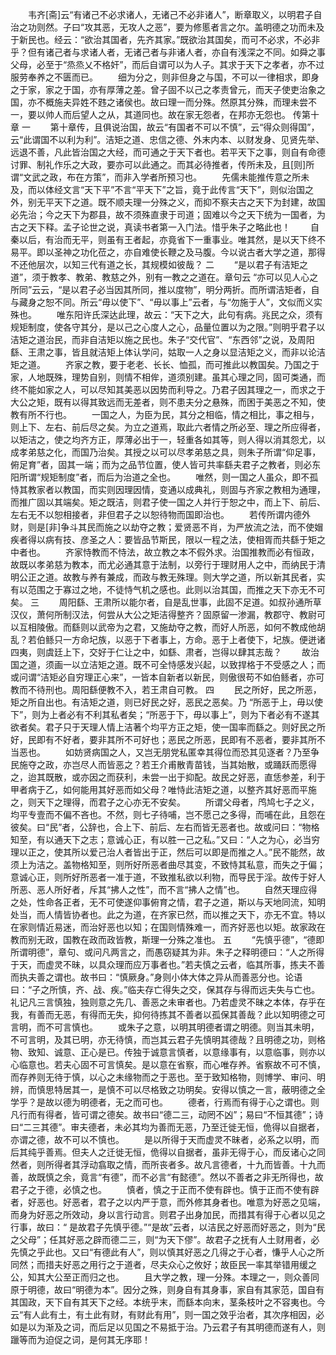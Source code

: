 <!-- { "loadSidebar": true } -->
　　韦齐[斋]云“有诸己不必求诸人，无诸己不必非诸人”，断章取义，以明君子自治之功则然。子曰“攻其恶，无攻人之恶”，要为修慝者言之尔。盖明德之功而未及于新民也。经云：“欲治其国者，先齐其家。”既欲治其国矣，而可不必求，不必非乎？但有诸己者与求诸人者，无诸己者与非诸人者，亦自有浅深之不同。如舜之事父母，必至于“烝烝乂不格奸”，而后自谓可以为人子。其求于天下之孝者，亦不过服劳奉养之不匮而已。 
　　细为分之，则非但身之与国，不可以一律相求，即身之于家，家之于国，亦有厚薄之差。曾子固不以己之孝责曾元，而天子使吏治象之国，亦不概施夫异姓不韪之诸侯也。故曰理一而分殊。然原其分殊，而理未尝不一，要以帅人而后望人之从，其道同也。故在家无怨者，在邦亦无怨也。 
传第十章
一
　　第十章传，且俱说治国，故云“有国者不可以不慎”，云“得众则得国”，云“此谓国不以利为利”。洁矩之道、忠信之德、外末内本、以财发身、见贤先举、远退不善，凡此皆治国之大经，而可通之于天下者也。若平天下之事，则自有命德讨罪、制礼作乐之大政，要亦可以此通之。而其必待推者，传所未及，且[则]所谓“文武之政，布在方策”，而非入学者所预习也。 
　　先儒未能推传意之所未及，而以体经文言“天下平”不言“平天下”之旨，竟于此传言“天下”，则似治国之外，别无平天下之道。既不顺夫理一分殊之义，而抑不察夫古之天下为封建，故国必先治；今之天下为郡县，故不须殊直隶于司道；固难以今之天下统为一国者，为古之天下释。孟子论世之说，真读书者第一入门法。惜乎朱子之略此也！ 
　　自秦以后，有治而无平，则虽有王者起，亦竟省下一重事业。唯其然，是以天下终不易平。即以圣神之功化莅之，亦自难使长鞭之及马腹。今以说古者大学之道，那得不还他层次，以知三代有道之长，其规模如彼哉？ 
二
　　“是以君子有洁矩之道”，须于教孝、教弟、教慈之外，别有一教之之道在。章句云 “亦可以见人心之所同”云云，“是以君子必当因其所同，推以度物”，明分两折。而所谓洁矩者，自与藏身之恕不同。所云“毋以使下”、“毋以事上”云者，与“勿施于人”，文似而义实殊也。 
　　唯东阳许氏深达此理，故云：“天下之大，此句有病。兆民之众，须有规矩制度，使各守其分，是以己之心度人之心，品量位置以为之限。”则明乎君子以洁矩之道治民，而非自洁矩以施之民也。朱子“交代官”、“东西邻”之说，及周阳繇、王肃之事，皆且就洁矩上体认学问，姑取一人之身以显洁矩之义，而非以论洁矩之道。 
　　齐家之教，要于老老、长长、恤孤，而可推此以教国矣。乃国之于家，人地既殊，理势自别，则情不相侔，道须别建。虽其心理之同，固可类通，而终不能如家之人，可以尽知其美恶以因势而利导之。乃君子因其理之一，而求之于大公之矩，既有以得其致远而无差者，则不患夫分之悬殊，而困于美恶之不知，使教有所不行也。 
　　一国之人，为臣为民，其分之相临，情之相比，事之相与，则上下、左右、前后尽之矣。为立之道焉，取此六者情之所必至、理之所应得者，以矩洁之，使之均齐方正，厚薄必出于一，轻重各如其等，则人得以消其怨尤，以成孝弟慈之化，而国乃治矣。其授之以可以尽孝弟慈之具，则朱子所谓“仰足事，俯足育”者，固其一端；而为之品节位置，使人皆可共率繇夫君子之教者，则必东阳所谓“规矩制度”者，而后为治道之全也。 
　　唯然，则一国之人虽众，即不孤恃其教家者以教国，而实则因理因情，变通以成典礼，则固与齐家之教相为通理，而推广固以其端矣。矩之既洁，则君子使一国之人并行于恕之中，而上下、前后、左右无不以恕相接者，非但君子之以恕待物而国即治也。 
　　若传所谓内德外财，则是[非]争斗其民而施之以劫夺之教；爱贤恶不肖，为严放流之法，而不使媢疾者得以病有技、彦圣之人：要皆品节斯民，限以一程之法，使相胥而共繇于矩之中者也。 
　　齐家恃教而不恃法，故立教之本不假外求。治国推教而必有恒政，故既以孝弟慈为教本，而尤必通其意于法制，以旁行于理财用人之中，而纳民于清明公正之道。故教与养有兼成，而政与教无殊理。则大学之道，所以新其民者，实有以范围之于寡过之地，不徒恃气机之感也。此则以治其国，而推之天下亦无不可矣。 
三
　　周阳繇、王肃所以能尔者，自是乱世事，此固不足道。如叔孙通所草汉仪，萧何所制汉法，何尝从大公之矩洁得整齐？固原留一渗漏，教郡守、教尉可以互相陵傲。而繇则以武帝为之君，又施劫夺之教，而好人所恶，如何不教成他胡乱？若伯鲧只一方命圮族，以恶于下者事上，方命。恶于上者使下，圮族。便迸诸四夷，则虞廷上下，交好于仁让之中，如繇、肃者，岂得以肆其志哉？ 
　　故治国之道，须画一以立洁矩之道。既不可全恃感发兴起，以致捍格于不受感之人；而或问谓“洁矩必自穷理正心来”，一皆本自新者以新民，则傲很苟不如伯鲧者，亦可教而不待刑也。周阳繇便教不入，若王肃自可教。 
四
　　民之所好，民之所恶，矩之所自出也。有洁矩之道，则已好民之好，恶民之恶矣。乃 “所恶于上，毋以使下”，则为上者必有不利其私者矣；“所恶于下，毋以事上”，则为下者必有不遂其欲者矣。君子只于天理人情上洁著个均平方正之矩，使一国率而繇之。则好民之所好，民即有不好者，要非其所不可好也；恶民之所恶，民即有不恶者，要非其所不当恶也。 
　　如妨贤病国之人，又岂无朋党私匿幸其得位而恐其见逐者？乃至争民施夺之政，亦岂尽人而皆恶之？若王介甫散青苗钱，当其始散，或踊跃而愿得之，迨其既散，或亦因之而获利，未尝一出于抑配。故民之好恶，直恁参差，利于甲者病于乙，如何能用其好恶而如父母？唯恃此洁矩之道，以整齐其好恶而平施之，则天下之理得，而君子之心亦无不安矣。 
　　所谓父母者，鸤鸠七子之义，均平专壹而不偏不吝也。不然，则七子待哺，岂不愿己之多得，而哺在此，且怨在彼矣。曰“民”者，公辞也，合上下、前后、左右而皆无恶者也。故或问曰：“物格知至，有以通天下之志；意诚心正，有以胜一己之私。”又曰：“人之为心，必当穷理以正之，使其所以爱己治人者皆出于正，然后可以即是而推之人。”民不能然，故须上为洁之。盖物格知至，则所好所恶者曲尽其变，不致恃其私意，而失之于偏；意诚心正，则所好所恶者一准于道，不致推私欲以利物，而导民于淫。故传于好人所恶、恶人所好者，斥其“拂人之性”，而不言“拂人之情”也。 
　　自然天理应得之处，性命各正者，无不可使遂仰事俯育之情，君子之道，斯以与天地同流，知明处当，而人情皆协者也。此之为道，在齐家已然，而以推之天下，亦无不宜。特以在家则情近易迷，而治好恶也以知；在国则情殊难一，而齐好恶也以矩。故家政在教而别无政，国教在政而政皆教，斯理一分殊之准也。 
五
　　“先慎乎德”，“德即所谓明德”，章句、或问凡两言之，而愚窃疑其为非。朱子之释明德曰：“人之所得于天，而虚灵不昧，以具众理而应万事者也。”若夫慎之云者，临其所事，拣夫不善而执夫善之谓也。故书曰：“慎厥身。”身则小体大体之异从而善恶分也。论语曰：“子之所慎，齐、战、疾。”临夫存亡得失之交，保其存与得而远夫失与亡也。礼记凡三言慎独，独则意之先几、善恶之未审者也。乃若虚灵不昧之本体，存乎在我，有善而无恶，有得而无失，抑何待拣其不善者以孤保其善哉？此以知明德之可言明，而不可言慎也。 
　　或朱子之意，以明其明德者谓之明德。则当其未明，不可言明，及其已明，亦无待慎，而岂其云君子先慎明其德哉？且明德之功，则格物、致知、诚意、正心是已。传独于诚意言慎者，以意缘事有，以意临事，则亦以心临意也。若夫心固不可言慎矣。是以意在省察，而心唯存养。省察故不可不慎，而存养则无待于慎，以心之未缘物而之于恶也。至于致知格物，则博学、审问、明辨，而慎思特居其一，是慎不可以尽格致之功明矣。安得以慎之一言，蔽明德之全学乎？是故以德为明德者，无之而可也。 
　　德者，行焉而有得于心之谓也。则凡行而有得者，皆可谓之德矣。故书曰“德二三，动罔不凶”；易曰“不恒其德”；诗曰“二三其德”。审夫德者，未必其均为善而无恶，乃至迁徙无恒，佹得以自据者，亦谓之德，故不可以不慎也。 
　　是以所得于天而虚灵不昧者，必系之以明，而后其纯乎善焉。但夫人之迁徙无恒，佹得以自据者，虽非无得于心，而反诸心之同然者，则所得者其浮动翕取之情，而所丧者多。故凡言德者，十九而皆善。十九而善，故既慎之余，竟言“有德”，而不必言“有懿德”。然以不善者之非无所得也，故君子之于德，必慎之也。 
　　慎者，慎之于正而不使有辟也。慎于正而不使有辟者，好恶也。好恶者，君子之以内严于意，而外修其身者也。唯意为好恶之见端，而身为好恶之所效动，身以言行动言。则君子出身加民，而措其有得于心者以见之行事，故曰：“ 是故君子先慎乎德。”“是故”云者，以洁民之好恶而好恶之，则为“民之父母”；任其好恶之辟而德二三，则“为天下僇”。故君子之抚有人土财用者，必先慎之乎此也。又曰“有德此有人”，则以慎其好恶之几得之于心者，慊乎人心之所同然；而措夫好恶之用行之于道者，尽夫众心之攸好；故臣民一率其举错用缓之公，知其大公至正而归之也。 
　　且大学之教，理一分殊。本理之一，则众善同原于明德，故曰“明德为本”。因分之殊，则身自有其身事，家自有其家范，国自有其国政，天下自有其天下之经。本统乎末，而繇本向末，茎条枝叶之不容夷也。今云“有人此有土，有土此有财，有财此有用”，则一国之效乎治者，其次序相因，必如是以为渐及之词，而后足以见国之不易抵于治。乃云君子有其明德而遂有人，则躐等而为迫促之词，是何其无序耶！ 
